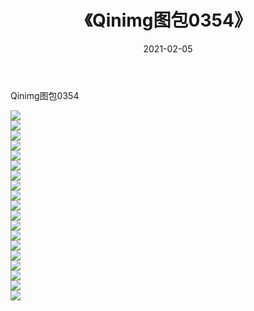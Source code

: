 ﻿---
layout: post
title:  《Qinimg图包0354》
date:   2021-02-05
img: http://imgx.orgx.ga/Qinimg图包/Qinimg图包0354/000.jpg
categories: [美女, 清纯, 唯美]
---

Qinimg图包0354

 ![](http://imgx.orgx.ga/Qinimg图包/Qinimg图包0354/001.jpg) <br>![](http://imgx.orgx.ga/Qinimg图包/Qinimg图包0354/002.jpg) <br>![](http://imgx.orgx.ga/Qinimg图包/Qinimg图包0354/003.jpg) <br>![](http://imgx.orgx.ga/Qinimg图包/Qinimg图包0354/004.jpg) <br>![](http://imgx.orgx.ga/Qinimg图包/Qinimg图包0354/005.jpg) <br>![](http://imgx.orgx.ga/Qinimg图包/Qinimg图包0354/006.jpg) <br>![](http://imgx.orgx.ga/Qinimg图包/Qinimg图包0354/007.jpg) <br>![](http://imgx.orgx.ga/Qinimg图包/Qinimg图包0354/008.jpg) <br>![](http://imgx.orgx.ga/Qinimg图包/Qinimg图包0354/009.jpg) <br>![](http://imgx.orgx.ga/Qinimg图包/Qinimg图包0354/010.jpg) <br>![](http://imgx.orgx.ga/Qinimg图包/Qinimg图包0354/011.jpg) <br>![](http://imgx.orgx.ga/Qinimg图包/Qinimg图包0354/012.jpg) <br>![](http://imgx.orgx.ga/Qinimg图包/Qinimg图包0354/013.jpg) <br>![](http://imgx.orgx.ga/Qinimg图包/Qinimg图包0354/014.jpg) <br>![](http://imgx.orgx.ga/Qinimg图包/Qinimg图包0354/015.jpg) <br>![](http://imgx.orgx.ga/Qinimg图包/Qinimg图包0354/016.jpg) <br>![](http://imgx.orgx.ga/Qinimg图包/Qinimg图包0354/017.jpg) <br>![](http://imgx.orgx.ga/Qinimg图包/Qinimg图包0354/018.jpg) <br>![](http://imgx.orgx.ga/Qinimg图包/Qinimg图包0354/019.jpg) <br>